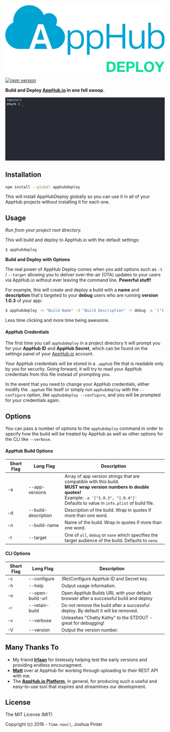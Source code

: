 <img src="readme_assets/apphubdeploy_logo.png" width="667">

[![npm version](https://badge.fury.io/js/apphubdeploy.svg)](https://badge.fury.io/js/apphubdeploy)

**Build and Deploy [AppHub.io][1] in one fell swoop.**

![Screencast](readme_assets/apphubdeploy_screencast.gif)


## Installation

```bash
npm install --global apphubdeploy
```

This will install AppHubDeploy globally so you can use it in all of your AppHub projects without installing it for each one.


## Usage

_Run from your project root directory._

This will build and deploy to AppHub.io with the default settings:

```bash
$ apphubdeploy

```

**Build and Deploy with Options**

The real power of AppHub Deploy comes when you add options such as `-t` / `--target` allowing you to deliver over-the-air (OTA) updates to your users via AppHub.io without ever leaving the command line. **Powerful stuff!**

For example, this will create and deploy a build with a **name** and **description** that's targeted to your **debug** users who are running **version 1.0.3** of your app:

```bash
$ apphubdeploy -n "Build Name" -d "Build Description" -t debug -a '["1.0.3"]'
```

Less time clicking and more time being awesome.


#### AppHub Credentials

The first time you call `apphubdeploy` in a project directory it will prompt you for your **AppHub ID** and **AppHub Secret**, which can be found on the settings panel of your [AppHub.io][1] account.

Your AppHub credentials will be stored in a `.apphub` file that is readable only by you for security. Going forward, it will try to read your AppHub credentials from this file instead of prompting you.

In the event that you need to change your AppHub credentials, either modify the `.apphub` file itself or simply run `apphubdeploy` with the `--configure` option, like `apphubdeploy --configure`, and you will be prompted for your credentials again.


## Options

You can pass a number of options to the `apphubdeploy` command in order to specify how the build will be treated by AppHub as well as other options for the CLI like `--verbose`.


#### AppHub Build Options

Short Flag | Long Flag                          | Description
-----------|------------------------------------|------------
-a         | --app-versions <app-versions>      | Array of app version strings that are compatible with this build. <br> **MUST wrap version numbers in double quotes!** <br> Example: `-a '["1.0.3", "1.0.4"]'` <br> Defaults to value in `info.plist` of build file.
-d         | --build-description <description>  | Description of the build. Wrap in quotes if more than one word.
-n         | --build-name <name>                | Name of the build. Wrap in quotes if more than one word.
-t         | --target <target>                  | One of `all`, `debug` or `none` which specifies the target audience of the build. Defaults to `none`.


#### CLI Options

Short Flag | Long Flag                          | Description
-----------|------------------------------------|------------
-c         | --configure                        | (Re)Configure AppHub ID and Secret key.
-h         | --help                             | Output usage information.
-o         | --open-build-url                   | Open AppHub Builds URL with your default browser after a successful build and deploy
-r         | --retain-build                     | Do not remove the build after a successful deploy. By default it will be removed.
-v         | --verbose                          | Unleashes "Chatty Kathy" to the STDOUT - great for debugging!
-V         | --version                          | Output the version number.


## Many Thanks To

* My friend **[Irfaan][irfaan]** for tirelessly helping test the early versions and providing endless encouragment.
* **[Matt][matt]** over at AppHub for working through uploading to their REST API with me.
* The **[AppHub.io Platform][1]**, in general, for producing such a useful and easy-to-use tool that inspires and streamlines our development.


## License

The MIT License (MIT)

Copyright (c) 2016 - `Time.now()`, Joshua Pinter


[1]: https://apphub.io/
[irfaan]: https://twitter.com/irfaan
[matt]: https://twitter.com/m_arbesfeld
